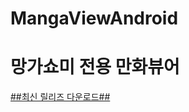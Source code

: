 # MangaViewAndroid

# 망가쇼미 전용 만화뷰어 # 

[##최신 릴리즈 다운로드##](https://github.com/junheah/MangaViewAndroid/releases/download/3/mangaViewer_release_003.apk)
